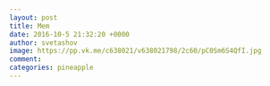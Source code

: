 ```yaml
--- 
layout: post 
title: Mem 
date: 2016-10-5 21:32:20 +0000 
author: svetashov 
image: https://pp.vk.me/c638021/v638021798/2c60/pC0Sm6S4QfI.jpg
comment: 
categories: pineapple
---
```

